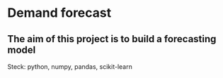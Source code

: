 # Demand forecast
## The aim of this project is to build a forecasting model

Steck: python, numpy, pandas, scikit-learn
